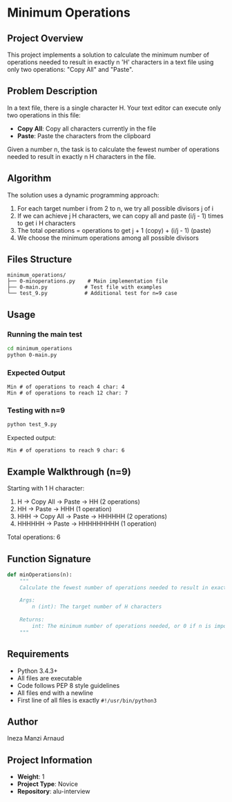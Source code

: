 # Minimum Operations

## Project Overview
This project implements a solution to calculate the minimum number of operations needed to result in exactly n 'H' characters in a text file using only two operations: "Copy All" and "Paste".

## Problem Description
In a text file, there is a single character H. Your text editor can execute only two operations in this file:
- **Copy All**: Copy all characters currently in the file
- **Paste**: Paste the characters from the clipboard

Given a number n, the task is to calculate the fewest number of operations needed to result in exactly n H characters in the file.

## Algorithm
The solution uses a dynamic programming approach:
1. For each target number i from 2 to n, we try all possible divisors j of i
2. If we can achieve j H characters, we can copy all and paste (i/j - 1) times to get i H characters
3. The total operations = operations to get j + 1 (copy) + (i/j - 1) (paste)
4. We choose the minimum operations among all possible divisors

## Files Structure
```
minimum_operations/
├── 0-minoperations.py    # Main implementation file
├── 0-main.py            # Test file with examples
└── test_9.py            # Additional test for n=9 case
```

## Usage

### Running the main test
```bash
cd minimum_operations
python 0-main.py
```

### Expected Output
```
Min # of operations to reach 4 char: 4
Min # of operations to reach 12 char: 7
```

### Testing with n=9
```bash
python test_9.py
```

Expected output:
```
Min # of operations to reach 9 char: 6
```

## Example Walkthrough (n=9)
Starting with 1 H character:
1. H → Copy All → Paste → HH (2 operations)
2. HH → Paste → HHH (1 operation)
3. HHH → Copy All → Paste → HHHHHH (2 operations)
4. HHHHHH → Paste → HHHHHHHHH (1 operation)

Total operations: 6

## Function Signature
```python
def minOperations(n):
    """
    Calculate the fewest number of operations needed to result in exactly n H characters.
    
    Args:
        n (int): The target number of H characters
        
    Returns:
        int: The minimum number of operations needed, or 0 if n is impossible to achieve
    """
```

## Requirements
- Python 3.4.3+
- All files are executable
- Code follows PEP 8 style guidelines
- All files end with a newline
- First line of all files is exactly `#!/usr/bin/python3`

## Author
Ineza Manzi Arnaud

## Project Information
- **Weight**: 1
- **Project Type**: Novice
- **Repository**: alu-interview
